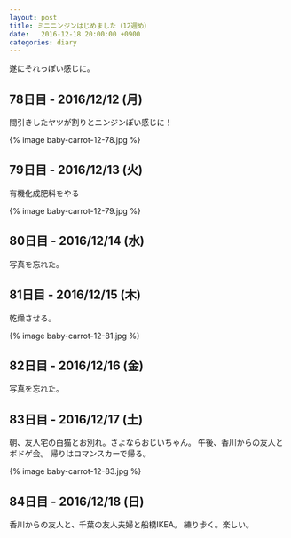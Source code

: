 ```yaml
---
layout: post
title: ミニニンジンはじめました（12週め）
date:   2016-12-18 20:00:00 +0900
categories: diary
---
```

遂にそれっぽい感じに。

## 78日目 - 2016/12/12 (月)

間引きしたヤツが割りとニンジンぽい感じに！

{% image baby-carrot-12-78.jpg %}

## 79日目 - 2016/12/13 (火)

有機化成肥料をやる

{% image baby-carrot-12-79.jpg %}

## 80日目 - 2016/12/14 (水)

写真を忘れた。

## 81日目 - 2016/12/15 (木)

乾燥させる。

{% image baby-carrot-12-81.jpg %}

## 82日目 - 2016/12/16 (金)

写真を忘れた。

## 83日目 - 2016/12/17 (土)

朝、友人宅の白猫とお別れ。さよならおじいちゃん。
午後、香川からの友人とボドゲ会。
帰りはロマンスカーで帰る。

{% image baby-carrot-12-83.jpg %}

## 84日目 - 2016/12/18 (日)

香川からの友人と、千葉の友人夫婦と船橋IKEA。
練り歩く。楽しい。
